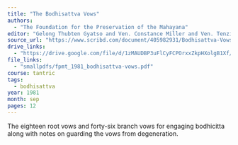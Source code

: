 ```yaml
---
title: "The Bodhisattva Vows"
authors:
  - "The Foundation for the Preservation of the Mahayana"
editor: "Gelong Thubten Gyatso and Ven. Constance Miller and Ven. Tenzin Tsomo"
source_url: "https://www.scribd.com/document/405982931/Bodhisattva-Vows"
drive_links:
  - "https://drive.google.com/file/d/1zMAUDBP3uFlCyFCPOrxxZkpHXolgB1Xf/view?usp=drivesdk"
file_links:
  - "smallpdfs/fpmt_1981_bodhisattva-vows.pdf"
course: tantric
tags:
  - bodhisattva
year: 1981
month: sep
pages: 12
---
```


The eighteen root vows and forty-six branch vows for engaging bodhicitta along with notes on guarding the vows from degeneration.

